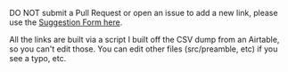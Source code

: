 DO NOT submit a Pull Request or open an issue to add a new link, please use the [Suggestion Form here](https://airtable.com/shr1cr5TqmnwuQU3W).

All the links are built via a script I built off the CSV dump from an Airtable, so you can't edit those.  You can edit other files (src/preamble, etc) if you see a typo, etc.
